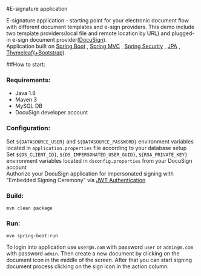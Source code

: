 #E-signature application
 
E-signature application - starting point for your electronic document flow with different document templates and e-sign providers. This demo include two template providers(local file and remote location by URL) and plugged-in e-sign document provider([DocuSign](https://developers.docusign.com)).<br/>
Application built on [Spring Boot](https://spring.io/projects/spring-boot) , [Spring MVC](https://docs.spring.io/spring/docs/current/spring-framework-reference/web.html) , [Spring Security](href="https://spring.io/projects/spring-security) , [JPA](https://spring.io/projects/spring-data-jpa) , [Thymeleaf](https://www.thymeleaf.org)([+Bootstrap](https://getbootstrap.com/)).

##How to start:

### Requirements:

- Java 1.8
- Maven 3
- MySQL DB
- DocuSign developer account

### Configuration:

Set `${DATASOURCE_USER}` and `${DATASOURCE_PASSWORD}` environment variables located in `application.properties` file according to your database setup <br/>
Set `${DS_CLIENT_ID}`, `${DS_IMPERSONATED_USER_GUID}`, `${RSA_PRIVATE_KEY}` environment variables located in `dsconfig.properties` from your DocuSign account <br/>
Authorize  your DocuSign application for impersonated signing with "Embedded Signing Ceremony" via [JWT Authentication](https://developers.docusign.com/esign-rest-api/guides/authentication/oauth2-jsonwebtoken)

### Build:

 `mvn clean package`
 
### Run:

`mvn spring-boot:run` 

To login into application use `user@m.com` with password `user` or `admin@m.com` with password `admin`. Then сreate a new document by clicking on the document icon in the middle of the screen. After that you can start signing document process clicking on the sign icon in the action column.

